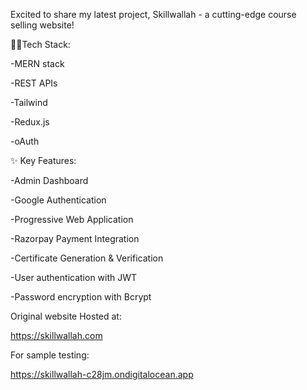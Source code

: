 Excited to share my latest project, Skillwallah - a cutting-edge course selling website!

👨‍💻Tech Stack:

-MERN stack

-REST APIs

-Tailwind

-Redux.js

-oAuth


✨ Key Features:

-Admin Dashboard

-Google Authentication

-Progressive Web Application

-Razorpay Payment Integration

-Certificate Generation & Verification

-User authentication with JWT

-Password encryption with Bcrypt


Original website Hosted at:

https://skillwallah.com

For sample testing:

https://skillwallah-c28jm.ondigitalocean.app
